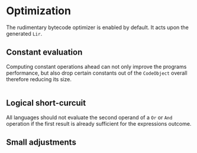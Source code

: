 # Optimization

The rudimentary bytecode optimizer is enabled by default. It acts upon the generated `Lir`.

## Constant evaluation

Computing constant operations ahead can not only improve the programs performance, but also drop certain constants out of the `CodeObject` overall therefore reducing its size.

```
```

## Logical short-curcuit

All languages should not evaluate the second operand of a `Or` or `And` operation if the first result is already sufficient for the expressions outcome.

## Small adjustments

```
```
